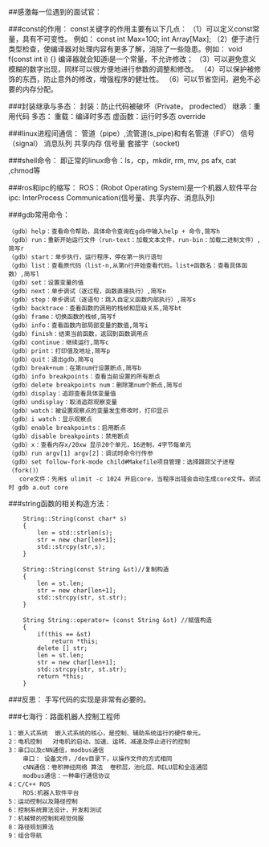 ##感激每一位遇到的面试官：

###const的作用：
	const关键字的作用主要有以下几点：
	（1）可以定义const常量，具有不可变性。 例如： const int Max=100; int Array[Max]; 
	（2）便于进行类型检查，使编译器对处理内容有更多了解，消除了一些隐患。例如： void f(const int i) {} 编译器就会知道i是一个常量，不允许修改；
	（3）可以避免意义模糊的数字出现，同样可以很方便地进行参数的调整和修改。
	（4）可以保护被修饰的东西，防止意外的修改，增强程序的健壮性。
	（6）可以节省空间，避免不必要的内存分配。

###封装继承与多态：
	封装：防止代码被破坏（Private， prodected）
	继承：重用代码
	多态： 
		重载：编译时多态
		虚函数：运行时多态   override

###linux进程间通信：
	管道（pipe）,流管道(s_pipe)和有名管道（FIFO）
	信号（signal）
	消息队列
	共享内存
	信号量
	套接字（socket)

###shell命令：
	即正常的linux命令：ls，cp，mkdir, rm,  mv, ps afx, cat ,chmod等

###ros和ipc的缩写：
	ROS：(Robot Operating System)是一个机器人软件平台
    ipc: InterProcess Communication(信号量、共享内存、消息队列)

###gdb常用命令：
```
（gdb）help：查看命令帮助，具体命令查询在gdb中输入help + 命令,简写h
（gdb）run：重新开始运行文件（run-text：加载文本文件，run-bin：加载二进制文件）,简写r
（gdb）start：单步执行，运行程序，停在第一执行语句
（gdb）list：查看原代码（list-n,从第n行开始查看代码。list+函数名：查看具体函数）,简写l
（gdb）set：设置变量的值
（gdb）next：单步调试（逐过程，函数直接执行）,简写n
（gdb）step：单步调试（逐语句：跳入自定义函数内部执行）,简写s
（gdb）backtrace：查看函数的调用的栈帧和层级关系,简写bt
（gdb）frame：切换函数的栈帧,简写f
（gdb）info：查看函数内部局部变量的数值,简写i
（gdb）finish：结束当前函数，返回到函数调用点
（gdb）continue：继续运行,简写c
（gdb）print：打印值及地址,简写p
（gdb）quit：退出gdb,简写q
（gdb）break+num：在第num行设置断点,简写b
（gdb）info breakpoints：查看当前设置的所有断点
（gdb）delete breakpoints num：删除第num个断点,简写d
（gdb）display：追踪查看具体变量值
（gdb）undisplay：取消追踪观察变量
（gdb）watch：被设置观察点的变量发生修改时，打印显示
（gdb）i watch：显示观察点
（gdb）enable breakpoints：启用断点
（gdb）disable breakpoints：禁用断点
（gdb）x：查看内存x/20xw 显示20个单元，16进制，4字节每单元
（gdb）run argv[1] argv[2]：调试时命令行传参
（gdb）set follow-fork-mode child#Makefile项目管理：选择跟踪父子进程（fork()）
   core文件：先用$ ulimit -c 1024 开启core，当程序出错会自动生成core文件。调试时 gdb a.out core
```

###string函数的相关构造方法：
```
	String::String(const char* s)
	{
		len = std::strlen(s);
		str = new char[len+1];
		std::strcpy(str,s);
	}

	String::String(const String &st)//复制构造
	{
		len = st.len;
		str = new char[len+1];
		std::strcpy(str, st.str);
	}

	String String::operator= (const String &st) //赋值构造
	{
		if(this == &st)
			return *this;
		delete [] str;
		len = st.len;
		str = new char[len+1];
		std::strcpy(str, st.str);
		return *this;
	}
```

###反思：
    手写代码的实现是非常有必要的。

###七海行：路面机器人控制工程师
```
1：嵌入式系统  嵌入式系统的核心，是控制、辅助系统运行的硬件单元。
2：电机控制   对电机的启动、加速、运转、减速及停止进行的控制
3：串口以及cNN通信，modbus通信
	串口： 设备文件，/dev目录下，以操作文件的方式相同
	cNN通信：卷积神经网络 算法  卷积层，池化层、RELU层和全连通层
	modbus通信：一种串行通信协议
4：C/C++ ROS
	ROS:机器人软件平台
5：运动控制以及路径控制
6：控制系统算法设计，开发和测试
7：机械臂的控制和视觉伺服
8：路径规划算法
9：组合导航
```

